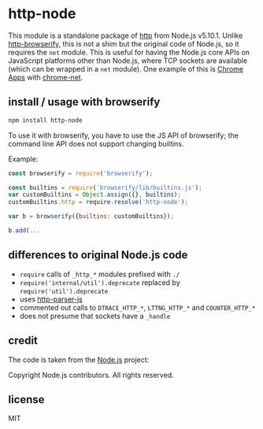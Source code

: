 # http-node
This module is a standalone package of [http](https://nodejs.org/api/http.html) from Node.js v5.10.1.
Unlike [http-browserify](https://github.com/substack/http-browserify), this is not a shim but the original code of Node.js, so it requires the `net` module.
This is useful for having the Node.js core APIs on JavaScript platforms other than Node.js, where TCP sockets are available (which can be wrapped in a `net` module).
One example of this is [Chrome Apps](https://developer.chrome.com/apps/sockets_tcp) with [chrome-net](https://github.com/feross/chrome-net).

## install / usage with browserify

```bash
npm install http-node
```

To use it with browserify, you have to use the JS API of browserify;
the command line API does not support changing builtins.

Example:

```js
const browserify = require('browserify');

const builtins = require('browserify/lib/builtins.js');
var customBuiltins = Object.assign({}, builtins);
customBuiltins.http = require.resolve('http-node');

var b = browserify({builtins: customBuiltins});

b.add(...
```

## differences to original Node.js code

- `require` calls of `_http_*` modules prefixed with `./`
- `require('internal/util').deprecate` replaced by `require('util').deprecate`
- uses [http-parser-js](https://github.com/creationix/http-parser-js)
- commented out calls to `DTRACE_HTTP_*`, `LTTNG_HTTP_*` and `COUNTER_HTTP_*`
- does not presume that sockets have a `_handle`

## credit

The code is taken from the [Node.js](https://nodejs.org) project:

Copyright Node.js contributors. All rights reserved.

## license

MIT

